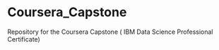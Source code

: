 # Coursera_Capstone
Repository for the Coursera Capstone ( IBM Data Science Professional Certificate)

